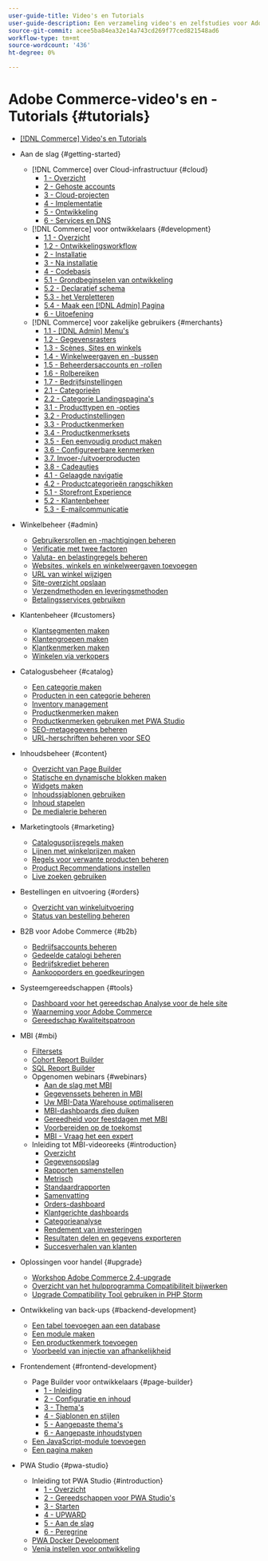 ```yaml
---
user-guide-title: Video's en Tutorials
user-guide-description: Een verzameling video's en zelfstudies voor Adobe Commerce en Magento Open Source.
source-git-commit: acee5ba84ea32e14a743cd269f77ced821548ad6
workflow-type: tm+mt
source-wordcount: '436'
ht-degree: 0%

---
```



# Adobe Commerce-video&#39;s en -Tutorials {#tutorials}

+ [[!DNL Commerce] Video&#39;s en Tutorials](overview.md)

+ Aan de slag {#getting-started}
   + [!DNL Commerce] over Cloud-infrastructuur {#cloud}
      + [1 - Overzicht](./cloud/1-overview.md)
      + [2 - Gehoste accounts](./cloud/2-accounts.md)
      + [3 - Cloud-projecten](./cloud/3-projects.md)
      + [4 - Implementatie](./cloud/4-deployment.md)
      + [5 - Ontwikkeling](./cloud/5-dev-config.md)
      + [6 - Services en DNS](./cloud/6-launch.md)
   + [!DNL Commerce] voor ontwikkelaars {#development}
      + [1.1 - Overzicht](./developer/backend-1-1-overview.md)
      + [1.2 - Ontwikkelingsworkflow](./developer/backend-1-2-workflow.md)
      + [2 - Installatie](./developer/backend-2-install.md)
      + [3 - Na installatie](./developer/backend-3-post-install.md)
      + [4 - Codebasis](./developer/backend-4-code-base.md)
      + [5.1 - Grondbeginselen van ontwikkeling](./developer/backend-5-1-dev-basics.md)
      + [5.2 - Declaratief schema](./developer/backend-5-2-declarative-schema.md)
      + [5.3 - het Verpletteren](./developer/backend-5-3-routing.md)
      + [5.4 - Maak een [!DNL Admin] Pagina](./developer/backend-5-4-admin-page.md)
      + [6 - Uitoefening](./developer/backend-6-practice.md)
   + [!DNL Commerce] voor zakelijke gebruikers {#merchants}
      + [1.1 - [!DNL Admin] Menu&#39;s](./merchant/introduction/1-1-menus.md)
      + [1.2 - Gegevensrasters](./merchant/introduction/1-2-data-grids.md)
      + [1.3 - Scènes, Sites en winkels](./merchant/introduction/1-3-apps-scopes-sites-stores.md)
      + [1.4 - Winkelweergaven en -bussen](./merchant/introduction/1-4-store-views-cache.md)
      + [1.5 - Beheerdersaccounts en -rollen](./merchant/introduction/1-5-users-roles.md)
      + [1.6 - Rolbereiken](./merchant/introduction/1-6-role-scopes.md)
      + [1.7 - Bedrijfsinstellingen](./merchant/introduction/1-7-business-settings.md)
      + [2.1 - Categorieën](./merchant/introduction/2-1-categories.md)
      + [2.2 - Categorie Landingspagina&#39;s](./merchant/introduction/2-2-category-landing-page.md)
      + [3.1 - Producttypen en -opties](./merchant/introduction/3-1-product-types-options.md)
      + [3.2 - Productinstellingen](./merchant/introduction/3-2-product-settings.md)
      + [3.3 - Productkenmerken](./merchant/introduction/3-3-product-attributes.md)
      + [3.4 - Productkenmerksets](./merchant/introduction/3-4-product-attribute-sets.md)
      + [3.5 - Een eenvoudig product maken](./merchant/introduction/3-5-create-simple-product.md)
      + [3.6 - Configureerbare kenmerken](./merchant/introduction/3-6-configurable-attributes.md)
      + [3.7. Invoer-/uitvoerproducten](./merchant/introduction/3-7-import-export-products.md)
      + [3.8 - Cadeautjes](./merchant/introduction/3-8-gift-cards.md)
      + [4.1 - Gelaagde navigatie](./merchant/introduction/4-1-layered-navigation.md)
      + [4.2 - Productcategorieën rangschikken](./merchant/introduction/4-2-arrange-product-categories.md)
      + [5.1 - Storefront Experience](./merchant/introduction/5-1-storefront-experience.md)
      + [5.2 - Klantenbeheer](./merchant/introduction/5-2-customer-management.md)
      + [5.3 - E-mailcommunicatie](./merchant/introduction/5-3-store-communications.md)

+ Winkelbeheer {#admin}
   + [Gebruikersrollen en -machtigingen beheren](./merchant/users-roles-permissions.md)
   + [Verificatie met twee factoren](./merchant/two-factor-authentication.md)
   + [Valuta- en belastingregels beheren](./merchant/currency-tax-rules.md)
   + [Websites, winkels en winkelweergaven toevoegen](./merchant/add-websites-stores-views.md)
   + [URL van winkel wijzigen](./merchant/change-store-url.md)
   + [Site-overzicht opslaan](./merchant/site-map-setup.md)
   + [Verzendmethoden en leveringsmethoden](./merchant/shipping-delivery.md)
   + [Betalingsservices gebruiken](./merchant/payment-services.md)

+ Klantenbeheer {#customers}
   + [Klantsegmenten maken](./merchant/customer-segments.md)
   + [Klantengroepen maken](./merchant/customer-groups.md)
   + [Klantkenmerken maken](./merchant/customer-attributes.md)
   + [Winkelen via verkopers](./merchant/seller-assisted-shopping.md)

+ Catalogusbeheer {#catalog}
   + [Een categorie maken](./merchant/category-create.md)
   + [Producten in een categorie beheren](./merchant/category-products.md)
   + [Inventory management](./merchant/inventory-management.md)
   + [Productkenmerken maken](./merchant/product-attributes-create.md)
   + [Productkenmerken gebruiken met PWA Studio](./merchant/product-attributes-pwa.md)
   + [SEO-metagegevens beheren](./merchant/seo-metadata.md)
   + [URL-herschriften beheren voor SEO](./merchant/seo-url-rewrites.md)

+ Inhoudsbeheer {#content}
   + [Overzicht van Page Builder](./merchant/page-builder-overview.md)
   + [Statische en dynamische blokken maken](./merchant/static-dynamic-blocks.md)
   + [Widgets maken](./merchant/widgets.md)
   + [Inhoudssjablonen gebruiken](./merchant/content-templates.md)
   + [Inhoud stapelen](./merchant/content-staging.md)
   + [De medialerie beheren](./merchant/media-gallery.md)

+ Marketingtools {#marketing}
   + [Catalogusprijsregels maken](./merchant/catalog-price-rules.md)
   + [Lijnen met winkelprijzen maken](./merchant/cart-price-rules.md)
   + [Regels voor verwante producten beheren](./merchant/related-product-rules.md)
   + [Product Recommendations instellen](./merchant/product-recommendations.md)
   + [Live zoeken gebruiken](./merchant/live-search.md)

+ Bestellingen en uitvoering {#orders}
   + [Overzicht van winkeluitvoering](./merchant/store-fulfillment.md)
   + [Status van bestelling beheren](./merchant/order-status.md)

+ B2B voor Adobe Commerce {#b2b}
   + [Bedrijfsaccounts beheren](./merchant/b2b/company-accounts.md)
   + [Gedeelde catalogi beheren](./merchant/b2b/shared-catalogs.md)
   + [Bedrijfskrediet beheren](./merchant/b2b/company-credit.md)
   + [Aankooporders en goedkeuringen](./merchant/b2b/purchase-orders.md)

+ Systeemgereedschappen {#tools}
   + [Dashboard voor het gereedschap Analyse voor de hele site](./tools/site-wide-analysis-tool.md)
   + [Waarneming voor Adobe Commerce](./tools/observation-tool.md)
   + [Gereedschap Kwaliteitspatroon](./tools/quality-patch-tool.md)

+ MBI {#mbi}
   + [Filtersets](./merchant/business-intelligence/filter-sets.md)
   + [Cohort Report Builder](./merchant/business-intelligence/cohort-report-builder.md)
   + [SQL Report Builder](./merchant/business-intelligence/sql-report-builder.md)
   + Opgenomen webinars {#webinars}
      + [Aan de slag met MBI](./merchant/business-intelligence/webinars/getting-started.md)
      + [Gegevenssets beheren in MBI](./merchant/business-intelligence/webinars/manage-data-sets.md)
      + [Uw MBI-Data Warehouse optimaliseren](./merchant/business-intelligence/webinars/optimize-data-warehouse.md)
      + [MBI-dashboards diep duiken](./merchant/business-intelligence/webinars/dashboards-deep-dive.md)
      + [Gereedheid voor feestdagen met MBI](./merchant/business-intelligence/webinars/holiday-readiness.md)
      + [Voorbereiden op de toekomst](./merchant/business-intelligence/prepare-for-future.md)
      + [MBI - Vraag het een expert](./merchant/business-intelligence/webinars/ask-expert.md)
   + Inleiding tot MBI-videoreeks {#introduction}
      + [Overzicht](./merchant/business-intelligence/1-overview.md)
      + [Gegevensopslag](./merchant/business-intelligence/2-data-warehousing.md)
      + [Rapporten samenstellen](./merchant/business-intelligence/3-build-reports.md)
      + [Metrisch](./merchant/business-intelligence/4-metrics.md)
      + [Standaardrapporten](./merchant/business-intelligence/5-standard-reports.md)
      + [Samenvatting](./merchant/business-intelligence/6-executive-summary-dashboard.md)
      + [Orders-dashboard](./merchant/business-intelligence/7-orders-dashboard.md)
      + [Klantgerichte dashboards](./merchant/business-intelligence/8-customer-focused-dashboards.md)
      + [Categorieanalyse](./merchant/business-intelligence/9-category-analysis.md)
      + [Rendement van investeringen](./merchant/business-intelligence/10-roi-tracking.md)
      + [Resultaten delen en gegevens exporteren](./merchant/business-intelligence/11-share-results-export-data.md)
      + [Succesverhalen van klanten](./merchant/business-intelligence/12-customer-success.md)

+ Oplossingen voor handel {#upgrade}
   + [Workshop Adobe Commerce 2.4-upgrade](./upgrade/2.4-upgrade-workshop.md)
   + [Overzicht van het hulpprogramma Compatibiliteit bijwerken](./upgrade/upgrade-compatibility-tool-overview.md)
   + [Upgrade Compatibility Tool gebruiken in PHP Storm](./upgrade/uct-phpstorm.md)

+ Ontwikkeling van back-ups {#backend-development}
   + [Een tabel toevoegen aan een database](./developer/add-new-db-table.md)
   + [Een module maken](./developer/create-module.md)
   + [Een productkenmerk toevoegen](./developer/add-product-attribute.md)
   + [Voorbeeld van injectie van afhankelijkheid](./developer/dependency-injection.md)

+ Frontendement {#frontend-development}
   + Page Builder voor ontwikkelaars {#page-builder}
      + [1 - Inleiding](./developer/page-builder/1-intro-case-studies.md)
      + [2 - Configuratie en inhoud](./developer/page-builder/2-config-create-content.md)
      + [3 - Thema&#39;s](./developer/page-builder/3-themes.md)
      + [4 - Sjablonen en stijlen](./developer/page-builder/4-admin-templates-apply-styles.md)
      + [5 - Aangepaste thema&#39;s](./developer/page-builder/5-customize-theme.md)
      + [6 - Aangepaste inhoudstypen](./developer/page-builder/6-custom-content-types.md)
   + [Een JavaScript-module toevoegen](./developer/add-javascript-module.md)
   + [Een pagina maken](./developer/create-new-page.md)

+ PWA Studio {#pwa-studio}
   + Inleiding tot PWA Studio {#introduction}
      + [1 - Overzicht](./pwa/introduction/1-overview.md)
      + [2 - Gereedschappen voor PWA Studio&#39;s](./pwa/introduction/2-pwa-studio-tools.md)
      + [3 - Starten](./pwa/introduction/3-launch.md)
      + [4 - UPWARD](./pwa/introduction/4-upward.md)
      + [5 - Aan de slag](./pwa/introduction/5-getting-started.md)
      + [6 - Peregrine](./pwa/introduction/6-peregrine.md)
   + [PWA Docker Development](./pwa/pwa-docker-development.md)
   + [Venia instellen voor ontwikkeling](./pwa/set-up-venia-for-dev.md)
